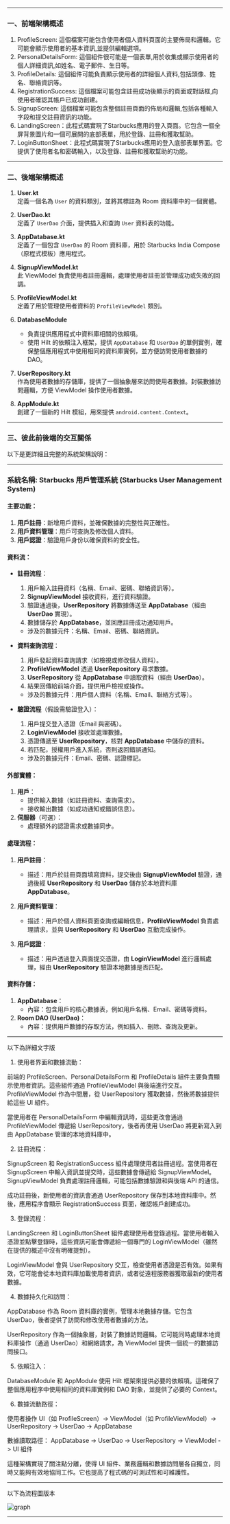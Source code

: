 
---

### 一、前端架構概述
1. ProfileScreen:
這個檔案可能包含使用者個人資料頁面的主要佈局和邏輯。它可能會顯示使用者的基本資訊,並提供編輯選項。
2. PersonalDetailsForm:
這個組件很可能是一個表單,用於收集或顯示使用者的個人詳細資訊,如姓名、電子郵件、生日等。
3. ProfileDetails:
這個組件可能負責顯示使用者的詳細個人資料,包括頭像、姓名、聯絡資訊等。
4. RegistrationSuccess:
這個檔案可能包含註冊成功後顯示的頁面或對話框,向使用者確認其帳戶已成功創建。
5. SignupScreen:
這個檔案可能包含整個註冊頁面的佈局和邏輯,包括各種輸入字段和提交註冊資訊的功能。
6. LandingScreen：此程式碼實現了Starbucks應用的登入頁面。它包含一個全屏背景圖片和一個可展開的底部表單，用於登錄、註冊和獲取幫助。
7. LoginButtonSheet：此程式碼實現了Starbucks應用的登入底部表單界面。它提供了使用者名和密碼輸入，以及登錄、註冊和獲取幫助的功能。
---


### 二、後端架構概述

1. **User.kt**  
   定義一個名為 `User` 的資料類別，並將其標註為 Room 資料庫中的一個實體。

2. **UserDao.kt**  
   定義了 `UserDao` 介面，提供插入和查詢 `User` 資料表的功能。

3. **AppDatabase.kt**  
   定義了一個包含 `UserDao` 的 Room 資料庫，用於 Starbucks India Compose（原程式模板）應用程式。

4. **SignupViewModel.kt**  
   此 ViewModel 負責使用者註冊邏輯，處理使用者註冊並管理成功或失敗的回調。

5. **ProfileViewModel.kt**  
   定義了用於管理使用者資料的 `ProfileViewModel` 類別。

6. **DatabaseModule**  
   - 負責提供應用程式中資料庫相關的依賴項。  
   - 使用 Hilt 的依賴注入框架，提供 `AppDatabase` 和 `UserDao` 的單例實例，確保整個應用程式中使用相同的資料庫實例，並方便訪問使用者數據的 DAO。

7. **UserRepository.kt**  
   作為使用者數據的存儲庫，提供了一個抽象層來訪問使用者數據。封裝數據訪問邏輯，方便 ViewModel 操作使用者數據。

8. **AppModule.kt**  
   創建了一個新的 Hilt 模組，用來提供 `android.content.Context`。
---
### 三、彼此前後端的交互關係

以下是更詳細且完整的系統架構說明：

---

### 系統名稱: Starbucks 用戶管理系統 (Starbucks User Management System)

#### 主要功能：
1. **用戶註冊**：新增用戶資料，並確保數據的完整性與正確性。
2. **用戶資料管理**：用戶可查詢及修改個人資料。
3. **用戶認證**：驗證用戶身份以確保資料的安全性。

#### 資料流：
- **註冊流程**：
  1. 用戶輸入註冊資料（名稱、Email、密碼、聯絡資訊等）。
  2. **SignupViewModel** 接收資料，進行資料驗證。
  3. 驗證通過後，**UserRepository** 將數據傳送至 **AppDatabase**（經由 **UserDao** 實現）。
  4. 數據儲存於 **AppDatabase**，並回應註冊成功通知用戶。
  - 涉及的數據元件：名稱、Email、密碼、聯絡資訊。

- **資料查詢流程**：
  1. 用戶發起資料查詢請求（如檢視或修改個人資料）。
  2. **ProfileViewModel** 透過 **UserRepository** 尋求數據。
  3. **UserRepository** 從 **AppDatabase** 中讀取資料（經由 **UserDao**）。
  4. 結果回傳給前端介面，提供用戶檢視或操作。
  - 涉及的數據元件：用戶個人資料（名稱、Email、聯絡方式等）。

- **驗證流程**（假設需驗證登入）：
  1. 用戶提交登入憑證（Email 與密碼）。
  2. **LoginViewModel** 接收並處理數據。
  3. 憑證傳遞至 **UserRepository**，核對 **AppDatabase** 中儲存的資料。
  4. 若匹配，授權用戶進入系統，否則返回錯誤通知。
  - 涉及的數據元件：Email、密碼、認證標記。

#### 外部實體：
1. **用戶**：
   - 提供輸入數據（如註冊資料、查詢需求）。
   - 接收輸出數據（如成功通知或錯誤信息）。
2. **伺服器**（可選）：
   - 處理額外的認證需求或數據同步。

#### 處理流程：
1. **用戶註冊**：
   - 描述：用戶於註冊頁面填寫資料，提交後由 **SignupViewModel** 驗證，通過後經 **UserRepository** 和 **UserDao** 儲存於本地資料庫 **AppDatabase**。

2. **用戶資料管理**：
   - 描述：用戶於個人資料頁面查詢或編輯信息，**ProfileViewModel** 負責處理請求，並與 **UserRepository** 和 **UserDao** 互動完成操作。

3. **用戶認證**：
   - 描述：用戶透過登入頁面提交憑證，由 **LoginViewModel** 進行邏輯處理，經由 **UserRepository** 驗證本地數據是否匹配。

#### 資料存儲：
1. **AppDatabase**：
   - 內容：包含用戶的核心數據表，例如用戶名稱、Email、密碼等資料。
2. **Room DAO (UserDao)**：
   - 內容：提供用戶數據的存取方法，例如插入、刪除、查詢及更新。

---

以下為詳細文字版

1. 使用者界面和數據流動：

前端的 ProfileScreen、PersonalDetailsForm 和 ProfileDetails 組件主要負責顯示使用者資訊。這些組件通過 ProfileViewModel 與後端進行交互。ProfileViewModel 作為中間層，從 UserRepository 獲取數據，然後將數據提供給這些 UI 組件。

當使用者在 PersonalDetailsForm 中編輯資訊時，這些更改會通過 ProfileViewModel 傳遞給 UserRepository，後者再使用 UserDao 將更新寫入到由 AppDatabase 管理的本地資料庫中。

2. 註冊流程：

SignupScreen 和 RegistrationSuccess 組件處理使用者註冊過程。當使用者在 SignupScreen 中輸入資訊並提交時，這些數據會傳遞給 SignupViewModel。SignupViewModel 負責處理註冊邏輯，可能包括數據驗證和與後端 API 的通信。

成功註冊後，新使用者的資訊會通過 UserRepository 保存到本地資料庫中。然後，應用程序會顯示 RegistrationSuccess 頁面，確認帳戶創建成功。

3. 登錄流程：

LandingScreen 和 LoginButtonSheet 組件處理使用者登錄過程。當使用者輸入憑證並點擊登錄時，這些資訊可能會傳遞給一個專門的 LoginViewModel（雖然在提供的概述中沒有明確提到）。

LoginViewModel 會與 UserRepository 交互，檢查使用者憑證是否有效。如果有效，它可能會從本地資料庫加載使用者資訊，或者從遠程服務器獲取最新的使用者數據。

4. 數據持久化和訪問：

AppDatabase 作為 Room 資料庫的實例，管理本地數據存儲。它包含 UserDao，後者提供了訪問和修改使用者數據的方法。

UserRepository 作為一個抽象層，封裝了數據訪問邏輯。它可能同時處理本地資料庫操作（通過 UserDao）和網絡請求，為 ViewModel 提供一個統一的數據訪問接口。

5. 依賴注入：

DatabaseModule 和 AppModule 使用 Hilt 框架來提供必要的依賴項。這確保了整個應用程序中使用相同的資料庫實例和 DAO 對象，並提供了必要的 Context。

6. 數據流動路徑：

使用者操作 UI（如 ProfileScreen）-> ViewModel（如 ProfileViewModel）-> UserRepository -> UserDao -> AppDatabase

數據讀取路徑：
AppDatabase -> UserDao -> UserRepository -> ViewModel -> UI 組件

這種架構實現了關注點分離，使得 UI 組件、業務邏輯和數據訪問層各自獨立，同時又能夠有效地協同工作。它也提高了程式碼的可測試性和可維護性。

--- 

以下為流程圖版本

![graph](https://github.com/user-attachments/assets/379e608a-154a-44ea-a90d-9c36b3b49091)

---
